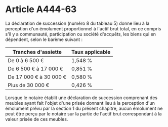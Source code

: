 # Article A444-63

La déclaration de succession (numéro 8 du tableau 5) donne lieu à la perception d'un émolument proportionnel à l'actif brut total, en ce compris s'il y a communauté, participation ou société d'acquêts, les biens qui en dépendent, selon le barème suivant :

| Tranches d'assiette | Taux applicable |
| --- | --- |
| De 0 à 6 500 € | 1,548 % |
| De 6 500 € à 17 000 € | 0,851 % |
| De 17 000 € à 30 000 € | 0,580 % |
| Plus de 30 000 € | 0,426 % |

Lorsque le notaire établit une déclaration de succession comprenant des meubles ayant fait l'objet d'une prisée donnant lieu à la perception d'un émolument prévu par la section 1 du présent chapitre, aucun émolument ne peut être perçu par le notaire sur la partie de l'actif brut correspondant à la valeur prisée de ces meubles.

